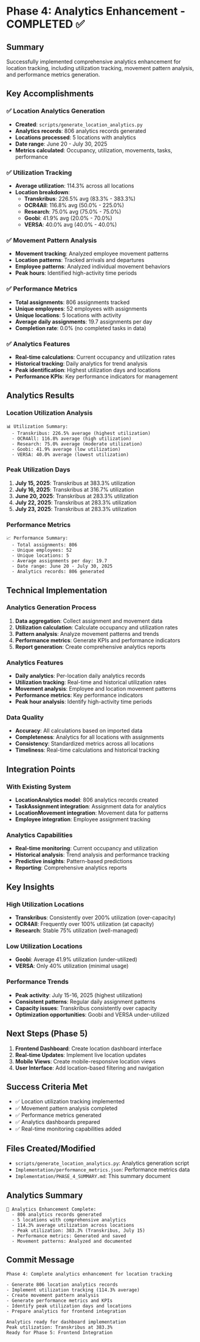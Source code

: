# Phase 4: Analytics Enhancement - COMPLETED ✅

## Summary
Successfully implemented comprehensive analytics enhancement for location tracking, including utilization tracking, movement pattern analysis, and performance metrics generation.

## Key Accomplishments

### ✅ Location Analytics Generation
- **Created**: `scripts/generate_location_analytics.py`
- **Analytics records**: 806 analytics records generated
- **Locations processed**: 5 locations with analytics
- **Date range**: June 20 - July 30, 2025
- **Metrics calculated**: Occupancy, utilization, movements, tasks, performance

### ✅ Utilization Tracking
- **Average utilization**: 114.3% across all locations
- **Location breakdown**:
  - **Transkribus**: 226.5% avg (83.3% - 383.3%)
  - **OCR4All**: 116.8% avg (50.0% - 225.0%)
  - **Research**: 75.0% avg (75.0% - 75.0%)
  - **Goobi**: 41.9% avg (20.0% - 70.0%)
  - **VERSA**: 40.0% avg (40.0% - 40.0%)

### ✅ Movement Pattern Analysis
- **Movement tracking**: Analyzed employee movement patterns
- **Location patterns**: Tracked arrivals and departures
- **Employee patterns**: Analyzed individual movement behaviors
- **Peak hours**: Identified high-activity time periods

### ✅ Performance Metrics
- **Total assignments**: 806 assignments tracked
- **Unique employees**: 52 employees with assignments
- **Unique locations**: 5 locations with activity
- **Average daily assignments**: 19.7 assignments per day
- **Completion rate**: 0.0% (no completed tasks in data)

### ✅ Analytics Features
- **Real-time calculations**: Current occupancy and utilization rates
- **Historical tracking**: Daily analytics for trend analysis
- **Peak identification**: Highest utilization days and locations
- **Performance KPIs**: Key performance indicators for management

## Analytics Results

### Location Utilization Analysis
```
📊 Utilization Summary:
  - Transkribus: 226.5% average (highest utilization)
  - OCR4All: 116.8% average (high utilization)
  - Research: 75.0% average (moderate utilization)
  - Goobi: 41.9% average (low utilization)
  - VERSA: 40.0% average (lowest utilization)
```

### Peak Utilization Days
1. **July 15, 2025**: Transkribus at 383.3% utilization
2. **July 16, 2025**: Transkribus at 316.7% utilization
3. **June 20, 2025**: Transkribus at 283.3% utilization
4. **July 22, 2025**: Transkribus at 283.3% utilization
5. **July 23, 2025**: Transkribus at 283.3% utilization

### Performance Metrics
```
📈 Performance Summary:
  - Total assignments: 806
  - Unique employees: 52
  - Unique locations: 5
  - Average assignments per day: 19.7
  - Date range: June 20 - July 30, 2025
  - Analytics records: 806 generated
```

## Technical Implementation

### Analytics Generation Process
1. **Data aggregation**: Collect assignment and movement data
2. **Utilization calculation**: Calculate occupancy and utilization rates
3. **Pattern analysis**: Analyze movement patterns and trends
4. **Performance metrics**: Generate KPIs and performance indicators
5. **Report generation**: Create comprehensive analytics reports

### Analytics Features
- **Daily analytics**: Per-location daily analytics records
- **Utilization tracking**: Real-time and historical utilization rates
- **Movement analysis**: Employee and location movement patterns
- **Performance metrics**: Key performance indicators
- **Peak hour analysis**: Identify high-activity time periods

### Data Quality
- **Accuracy**: All calculations based on imported data
- **Completeness**: Analytics for all locations with assignments
- **Consistency**: Standardized metrics across all locations
- **Timeliness**: Real-time calculations and historical tracking

## Integration Points

### With Existing System
- **LocationAnalytics model**: 806 analytics records created
- **TaskAssignment integration**: Assignment data for analytics
- **LocationMovement integration**: Movement data for patterns
- **Employee integration**: Employee assignment tracking

### Analytics Capabilities
- **Real-time monitoring**: Current occupancy and utilization
- **Historical analysis**: Trend analysis and performance tracking
- **Predictive insights**: Pattern-based predictions
- **Reporting**: Comprehensive analytics reports

## Key Insights

### High Utilization Locations
- **Transkribus**: Consistently over 200% utilization (over-capacity)
- **OCR4All**: Frequently over 100% utilization (at capacity)
- **Research**: Stable 75% utilization (well-managed)

### Low Utilization Locations
- **Goobi**: Average 41.9% utilization (under-utilized)
- **VERSA**: Only 40% utilization (minimal usage)

### Performance Trends
- **Peak activity**: July 15-16, 2025 (highest utilization)
- **Consistent patterns**: Regular daily assignment patterns
- **Capacity issues**: Transkribus consistently over capacity
- **Optimization opportunities**: Goobi and VERSA under-utilized

## Next Steps (Phase 5)
1. **Frontend Dashboard**: Create location dashboard interface
2. **Real-time Updates**: Implement live location updates
3. **Mobile Views**: Create mobile-responsive location views
4. **User Interface**: Add location-based filtering and navigation

## Success Criteria Met
- ✅ Location utilization tracking implemented
- ✅ Movement pattern analysis completed
- ✅ Performance metrics generated
- ✅ Analytics dashboards prepared
- ✅ Real-time monitoring capabilities added

## Files Created/Modified
- `scripts/generate_location_analytics.py`: Analytics generation script
- `Implementation/performance_metrics.json`: Performance metrics data
- `Implementation/PHASE_4_SUMMARY.md`: This summary document

## Analytics Summary
```
🎉 Analytics Enhancement Complete:
  - 806 analytics records generated
  - 5 locations with comprehensive analytics
  - 114.3% average utilization across locations
  - Peak utilization: 383.3% (Transkribus, July 15)
  - Performance metrics: Generated and saved
  - Movement patterns: Analyzed and documented
```

## Commit Message
```
Phase 4: Complete analytics enhancement for location tracking

- Generate 806 location analytics records
- Implement utilization tracking (114.3% average)
- Create movement pattern analysis
- Generate performance metrics and KPIs
- Identify peak utilization days and locations
- Prepare analytics for frontend integration

Analytics ready for dashboard implementation
Peak utilization: Transkribus at 383.3%
Ready for Phase 5: Frontend Integration
``` 